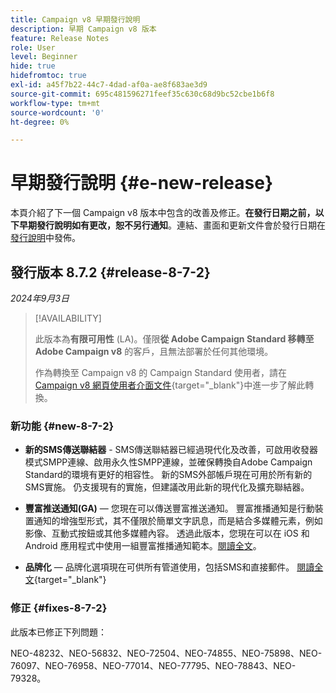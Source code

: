 ```yaml
---
title: Campaign v8 早期發行說明
description: 早期 Campaign v8 版本
feature: Release Notes
role: User
level: Beginner
hide: true
hidefromtoc: true
exl-id: a45f7b22-44c7-4dad-af0a-ae8f683ae3d9
source-git-commit: 695c481596271feef35c630c68d9bc52cbe1b6f8
workflow-type: tm+mt
source-wordcount: '0'
ht-degree: 0%

---
```


# 早期發行說明 {#e-new-release}

本頁介紹了下一個 Campaign v8 版本中包含的改善及修正。**在發行日期之前，以下早期發行說明如有更改，恕不另行通知**。連結、畫面和更新文件會於發行日期在[發行說明](release-notes.md)中發佈。


## 發行版本 8.7.2 {#release-8-7-2}

_2024年9月3日_

>[!AVAILABILITY]
>
>此版本為&#x200B;**有限可用性** (LA)。僅限&#x200B;**從 Adobe Campaign Standard 移轉至 Adobe Campaign v8** 的客戶，且無法部署於任何其他環境。
>
>作為轉換至 Campaign v8 的 Campaign Standard 使用者，請在 [Campaign v8 網頁使用者介面文件](https://experienceleague.adobe.com/zh-hant/docs/campaign-web/v8/release-notes/acs-migration){target="_blank"}中進一步了解此轉換。

### 新功能 {#new-8-7-2}

* **新的SMS傳送聯結器** - SMS傳送聯結器已經過現代化及改善，可啟用收發器模式SMPP連線、啟用永久性SMPP連線，並確保轉換自Adobe Campaign Standard的環境有更好的相容性。 新的SMS外部帳戶現在可用於所有新的SMS實施。 仍支援現有的實施，但建議改用此新的現代化及擴充聯結器。

* **豐富推送通知(GA)** — 您現在可以傳送豐富推送通知。 豐富推播通知是行動裝置通知的增強型形式，其不僅限於簡單文字訊息，而是結合多媒體元素，例如影像、互動式按鈕或其他多媒體內容。 透過此版本，您現在可以在 iOS 和 Android 應用程式中使用一組豐富推播通知範本。[閱讀全文](../send/rich-push-android.md)。

* **品牌化** — 品牌化選項現在可供所有管道使用，包括SMS和直接郵件。 [閱讀全文](https://experienceleague.adobe.com/docs/experience-cloud/campaign/branding/branding-gs.html?lang=zh-hant){target="_blank"}


### 修正 {#fixes-8-7-2}

此版本已修正下列問題：

NEO-48232、NEO-56832、NEO-72504、NEO-74855、NEO-75898、NEO-76097、NEO-76958、NEO-77014、NEO-77795、NEO-78843、NEO-79328。
